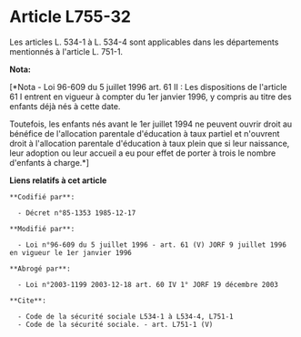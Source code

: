 # Article L755-32

Les articles L. 534-1 à L. 534-4 sont applicables dans les départements mentionnés à l'article L. 751-1.

**Nota:**

[*Nota - Loi 96-609 du 5 juillet 1996 art. 61 II : Les dispositions de l'article 61 I entrent en vigueur à compter du 1er
janvier 1996, y compris au titre des enfants déjà nés à cette date.

Toutefois, les enfants nés avant le 1er juillet 1994 ne peuvent ouvrir droit au bénéfice de l'allocation parentale
d'éducation à taux partiel et n'ouvrent droit à l'allocation parentale d'éducation à taux plein que si leur naissance, leur
adoption ou leur accueil a eu pour effet de porter à trois le nombre d'enfants à charge.*]

**Liens relatifs à cet article**

	**Codifié par**:

	  - Décret n°85-1353 1985-12-17

	**Modifié par**:

	  - Loi n°96-609 du 5 juillet 1996 - art. 61 (V) JORF 9 juillet 1996 en vigueur le 1er janvier 1996

	**Abrogé par**:

	  - Loi n°2003-1199 2003-12-18 art. 60 IV 1° JORF 19 décembre 2003

	**Cite**:

	  - Code de la sécurité sociale L534-1 à L534-4, L751-1
	  - Code de la sécurité sociale. - art. L751-1 (V)
